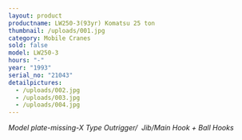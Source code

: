 ```yaml
---
layout: product
productname: LW250-3(93yr) Komatsu 25 ton
thumbnail: /uploads/001.jpg
category: Mobile Cranes
sold: false
model: LW250-3
hours: "-"
year: "1993"
serial_no: "21043"
detailpictures:
  - /uploads/002.jpg
  - /uploads/003.jpg
  - /uploads/004.jpg
---
```

*Model plate-missing-X Type Outrigger/  Jib/Main Hook + Ball Hooks*